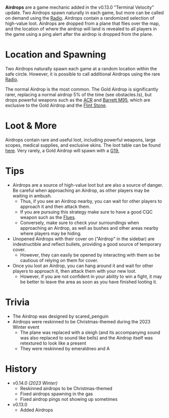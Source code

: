 **Airdrops** are a game mechanic added in the v0.13.0 "Terminal Velocity" update. Two Airdrops spawn naturally in each game, but more can be called on demand using the [Radio](/weapons/guns/radio). Airdrops contain a randomized selection of high-value loot. Airdrops are dropped from a plane that flies over the map, and the location of where the airdrop will land is revealed to all players in the game using a ping alert after the airdrop is dropped from the plane.

# Location and Spawning

Two Airdrops naturally spawn each game at a random location within the safe circle. However, it is possible to call additional Airdrops using the rare [Radio](/weapons/guns/radio).

The normal Airdrop is the most common. The Gold Airdrop is significantly rarer, replacing a normal airdrop 5% of the time (see <FileLink file="common/src/definitions/obstacles.ts" lines={528}>obstacles.ts</FileLink>), but drops powerful weapons such as the [ACR](/weapons/guns/acr) and [Barrett M95](/weapons/guns/barrett), which are exclusive to the Gold Airdrop and the [Flint Stone](/obstacles/flint_stone).

# Loot & More

Airdrops contain rare and useful loot, including powerful weapons, large scopes, medical supplies, and exclusive skins. The loot table can be found [here](/loot#airdrop_crate). Very rarely, a Gold Airdrop will spawn with a [G19.](/weapons/guns/g19)

# Tips

- Airdrops are a source of high-value loot but are also a source of danger. Be careful when approaching an Airdrop, as other players may be waiting in ambush.
  - Thus, if you see an Airdrop nearby, you can wait for other players to approach it and then attack them.
  - If you are pursuing this strategy make sure to have a good CQC weapon such as the [Flues](/weapons/guns/flues).
  - Conversely, make sure to check your surroundings when approaching an Airdrop, as well as bushes and other areas nearby where players may be hiding.
- Unopened Airdrops with their cover on ("Airdrop" in the sidebar) are indestructible and reflect bullets, providing a good source of temporary cover.
  - However, they can easily be opened by interacting with them so be cautious of relying on them for cover.
- Once you loot an Airdrop, you can hang around it and wait for other players to approach it, then attack them with your new loot.
  - However, if you are not confident in your ability to win a fight, it may be better to leave the area as soon as you have finished looting it.

# Trivia

- The Airdrop was designed by scared_penguin
- Airdrops were reskinned to be Christmas-themed during the 2023 Winter event
  - The plane was replaced with a sleigh (and its accompanying sound was also replaced to sound like bells) and the Airdrop itself was retextured to look like a present
  - They were reskinned by emeraldneo and A

# History

- v0.14.0 _(2023 Winter)_
  - Reskinned airdrops to be Christmas-themed
  - Fixed airdrops spawning in the gas
  - Fixed airdrop pings not showing up sometimes
- v0.13.0
  - Added Airdrops
